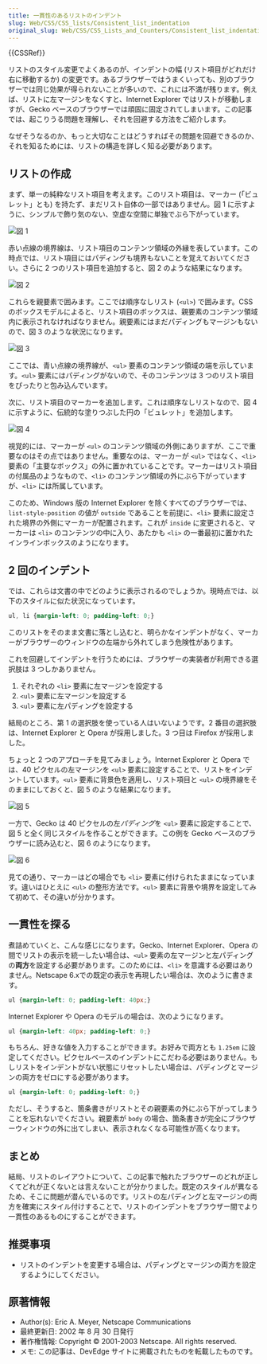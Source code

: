 ```yaml
---
title: 一貫性のあるリストのインデント
slug: Web/CSS/CSS_lists/Consistent_list_indentation
original_slug: Web/CSS/CSS_Lists_and_Counters/Consistent_list_indentation
---
```


{{CSSRef}}

リストのスタイル変更でよくあるのが、インデントの幅 (リスト項目がどれだけ右に移動するか) の変更です。あるブラウザーではうまくいっても、別のブラウザーでは同じ効果が得られないことが多いので、これには不満が残ります。例えば、リストに左マージンをなくすと、Internet Explorer ではリストが移動しますが、Gecko ベースのブラウザーでは頑固に固定されてしまいます。この記事では、起こりうる問題を理解し、それを回避する方法をご紹介します。

なぜそうなるのか、もっと大切なことはどうすればその問題を回避できるのか、それを知るためには、リストの構造を詳しく知る必要があります。

## リストの作成

まず、単一の純粋なリスト項目を考えます。このリスト項目は、マーカー (「ビュレット」とも) を持たず、まだリスト自体の一部ではありません。図 1 に示すように、シンプルで飾り気のない、空虚な空間に単独でぶら下がっています。

![図 1](consistent-list-indentation-figure1.gif)

赤い点線の境界線は、リスト項目のコンテンツ領域の外縁を表しています。この時点では、リスト項目にはパディングも境界もないことを覚えておいてください。さらに 2 つのリスト項目を追加すると、図 2 のような結果になります。

![図 2](consistent-list-indentation-figure2.gif)

これらを親要素で囲みます。ここでは順序なしリスト (`<ul>`) で囲みます。CSS のボックスモデルによると、リスト項目のボックスは、親要素のコンテンツ領域内に表示されなければなりません。親要素にはまだパディングもマージンもないので、図 3 のような状況になります。

![図 3](consistent-list-indentation-figure3.gif)

ここでは、青い点線の境界線が、`<ul>` 要素のコンテンツ領域の端を示しています。`<ul>` 要素にはパディングがないので、そのコンテンツは 3 つのリスト項目をぴったりと包み込んでいます。

次に、リスト項目のマーカーを追加します。これは順序なしリストなので、図 4 に示すように、伝統的な塗りつぶした円の「ビュレット」を追加します。

![図 4](consistent-list-indentation-figure4.gif)

視覚的には、マーカーが `<ul>` のコンテンツ領域の外側にありますが、ここで重要なのはその点ではありません。重要なのは、マーカーが `<ul>` ではなく、`<li>` 要素の「主要なボックス」の外に置かれていることです。マーカーはリスト項目の付属品のようなもので、`<li>` のコンテンツ領域の外にぶら下がっていますが、`<li>` には所属しています。

このため、Windows 版の Internet Explorer を除くすべてのブラウザーでは、`list-style-position` の値が `outside` であることを前提に、`<li>` 要素に設定された境界の外側にマーカーが配置されます。これが `inside` に変更されると、マーカーは `<li>` のコンテンツの中に入り、あたかも `<li>` の一番最初に置かれたインラインボックスのようになります。

## 2 回のインデント

では、これらは文書の中でどのように表示されるのでしょうか。現時点では、以下のスタイルに似た状況になっています。

```css
ul, li {margin-left: 0; padding-left: 0;}
```

このリストをそのまま文書に落とし込むと、明らかなインデントがなく、マーカーがブラウザーのウィンドウの左端から外れてしまう危険性があります。

これを回避してインデントを行うためには、ブラウザーの実装者が利用できる選択肢は 3 つしかありません。

1. それぞれの `<li>` 要素に左マージンを設定する
2. `<ul>` 要素に左マージンを設定する
3. `<ul>` 要素に左パディングを設定する

結局のところ、第 1 の選択肢を使っている人はいないようです。2 番目の選択肢は、Internet Explorer と Opera が採用しました。3 つ目は Firefox が採用しました。

ちょっと 2 つのアプローチを見てみましょう。Internet Explorer と Opera では、40 ピクセルの左マージンを `<ul>` 要素に設定することで、リストをインデントしています。`<ul>` 要素に背景色を適用し、リスト項目と `<ul>` の境界線をそのままにしておくと、図 5 のような結果になります。

![図 5](consistent-list-indentation-figure5.gif)

一方で、Gecko は 40 ピクセルの左*パディング*を `<ul>` 要素に設定することで、図 5 と全く同じスタイルを作ることができます。この例を Gecko ベースのブラウザーに読み込むと、図 6 のようになります。

![図 6](consistent-list-indentation-figure6.gif)

見ての通り、マーカーはどの場合でも `<li>` 要素に付けられたままになっています。違いはひとえに `<ul>` の整形方法です。`<ul>` 要素に背景や境界を設定してみて初めて、その違いが分かります。

## 一貫性を探る

煮詰めていくと、こんな感じになります。Gecko、Internet Explorer、Opera の間でリストの表示を統一したい場合は、`<ul>` 要素の左マージンと左パディングの**両方**を設定する必要があります。このためには、`<li>` を意識する必要はありません。Netscape 6.xでの既定の表示を再現したい場合は、次のように書きます。

```css
ul {margin-left: 0; padding-left: 40px;}
```

Internet Explorer や Opera のモデルの場合は、次のようになります。

```css
ul {margin-left: 40px; padding-left: 0;}
```

もちろん、好きな値を入力することができます。お好みで両方とも `1.25em` に設定してください。ピクセルベースのインデントにこだわる必要はありません。もしリストをインデントがない状態にリセットしたい場合は、パディングとマージンの両方をゼロにする必要があります。

```css
ul {margin-left: 0; padding-left: 0;}
```

ただし、そうすると、箇条書きがリストとその親要素の外にぶら下がってしまうことを忘れないでください。親要素が `body` の場合、箇条書きが完全にブラウザーウィンドウの外に出てしまい、表示されなくなる可能性が高くなります。

## まとめ

結局、リストのレイアウトについて、この記事で触れたブラウザーのどれが正しくてどれが正くないとは言えないことが分かりました。既定のスタイルが異なるため、そこに問題が潜んでいるのです。リストの左パディングと左マージンの両方を確実にスタイル付けすることで、リストのインデントをブラウザー間でより一貫性のあるものにすることができます。

## 推奨事項

- リストのインデントを変更する場合は、パディングとマージンの両方を設定するようにしてください。

## 原著情報

- Author(s): Eric A. Meyer, Netscape Communications
- 最終更新日: 2002 年 8 月 30 日発行
- 著作権情報: Copyright © 2001-2003 Netscape. All rights reserved.
- メモ: この記事は、DevEdge サイトに掲載されたものを転載したものです。
